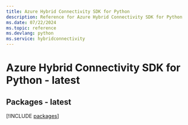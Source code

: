 ```yaml
---
title: Azure Hybrid Connectivity SDK for Python
description: Reference for Azure Hybrid Connectivity SDK for Python
ms.date: 07/22/2024
ms.topic: reference
ms.devlang: python
ms.service: hybridconnectivity
---
```

# Azure Hybrid Connectivity SDK for Python - latest
## Packages - latest
[!INCLUDE [packages](hybrid-connectivity-index.md)]
